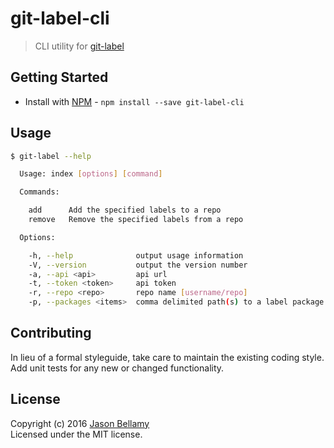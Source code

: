 # git-label-cli

> CLI utility for [git-label](https://github.com/jasonbellamy/git-label)


## Getting Started

- Install with [NPM](https://www.npmjs.org/) - `npm install --save git-label-cli`


## Usage

```bash
$ git-label --help

  Usage: index [options] [command]

  Commands:

    add      Add the specified labels to a repo
    remove   Remove the specified labels from a repo

  Options:

    -h, --help              output usage information
    -V, --version           output the version number
    -a, --api <api>         api url
    -t, --token <token>     api token
    -r, --repo <repo>       repo name [username/repo]
    -p, --packages <items>  comma delimited path(s) to a label package
```


## Contributing
In lieu of a formal styleguide, take care to maintain the existing coding style. Add unit tests for any new or changed functionality.


## License
Copyright (c) 2016 [Jason Bellamy ](http://jasonbellamy.com)  
Licensed under the MIT license.

